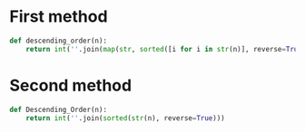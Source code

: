 # First method

```python
def descending_order(n):
    return int(''.join(map(str, sorted([i for i in str(n)], reverse=True))))
```

# Second method

```python
def Descending_Order(n):
    return int(''.join(sorted(str(n), reverse=True)))
```
